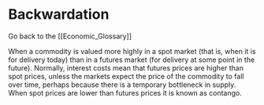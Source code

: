 # Backwardation

Go back to the [[Economic_Glossary]]


When a commodity is valued more highly in a spot market (that is, when it is for delivery today) than in a futures market (for delivery at some point in the future). Normally, interest costs mean that futures prices are higher than spot prices, unless the markets expect the price of the commodity to fall over time, perhaps because there is a temporary bottleneck in supply. When spot prices are lower than futures prices it is known as contango.

